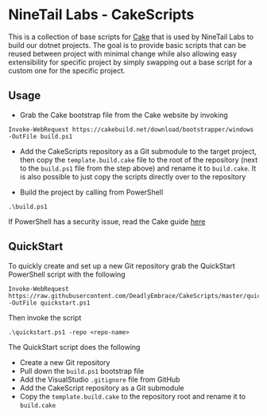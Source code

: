 # NineTail Labs - CakeScripts
This is a collection of base scripts for [Cake](https://cakebuild.net) that is used by NineTail Labs to build our dotnet projects.
The goal is to provide basic scripts that can be reused between project with minimal change while also allowing easy extensibility for specific project by simply swapping out a base script for a custom one for the specific project.

## Usage
- Grab the Cake bootstrap file from the Cake website by invoking
```
Invoke-WebRequest https://cakebuild.net/download/bootstrapper/windows -OutFile build.ps1
```  

- Add the CakeScripts repository as a Git submodule to the target project, then copy the `template.build.cake` file to the root of the repository (next to the `build.ps1` file from the step above) and rename it to `build.cake`. It is also possible to just copy the scripts directly over to the repository

- Build the project by calling from PowerShell
```
.\build.ps1
```
If PowerShell has a security issue, read the Cake guide [here](https://cakebuild.net/docs/tutorials/powershell-security)

## QuickStart
To quickly create and set up a new Git repository grab the QuickStart PowerShell script with the following
```
Invoke-WebRequest https://raw.githubusercontent.com/DeadlyEmbrace/CakeScripts/master/quickstart.ps1 -OutFile quickstart.ps1
```

Then invoke the script
```
.\quickstart.ps1 -repo <repo-name>
```
The QuickStart script does the following
- Create a new Git repository
- Pull down the `build.ps1` bootstrap file
- Add the VisualStudio `.gitignore` file from GitHub
- Add the CakeScript repository as a Git submodule 
- Copy the `template.build.cake` to the repository root and rename it to `build.cake`